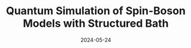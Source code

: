 ---
title: "Quantum Simulation of Spin-Boson Models with Structured Bath"
collection: publications
permalink: /publication/2024-05-24-SpinBoson
excerpt: "We simulate the spin-boson model, a paradigmatic model of non-Markovian open quantum systems, using the motional modes of trapped ions. The dissipative behavior of the dynamics is captured by applying randomness to the control parameters."
date: 2024-05-24
authors: 'K. Sun, <b>MK</b>, H. Nuomin, G. Schwartz, D.N. Beratan, K.R. Brown, and J. Kim'
arXiv: 'arXiv:2405.14624'
paperurl: 'https://arxiv.org/abs/2405.14624'
highlight: True
---